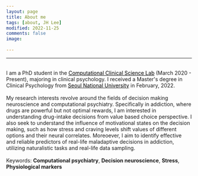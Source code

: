 ```yaml
---
layout: page
title: About me
tags: [about, JH Lee]
modified: 2022-11-25
comments: false
image:
  
---
```

<!--
<a href="http://ipa-reader.xyz/?text=d%CD%A1%CA%92%CA%B0%CA%8C%CC%9D%C5%8B%20hj%CA%8C%CC%9D%CC%86n&voice=Ivy" class="btn btn--primary">How to read my name</a> ...or call me **JH**! 
--> 
---
<br>I am a PhD student in the <a href="https://ccs-lab.github.io/" style="color: black">Computational Clinical Science Lab</a> (March 2020 - Present), majoring in clinical psychology. I received a Master's degree in Clinical Psychology from <a href="https://en.snu.ac.kr/index.html" style="color: black"> Seoul National University</a> in February, 2022.    
<br>
My research interests revolve around the fields of decision making neuroscience and computational psychiatry. Specifically in addiction, where drugs are powerful but not optimal rewards, I am interested in understanding drug-intake decisions from value based choice perspective. I also seek to understand the influence of motivational states on the decision making, such as how stress and craving levels shift values of different options and their neural correlates. Moreoever, I aim to identify effective and reliable predictors of real-life maladaptive decisions in addiction, utilizing naturalistic tasks and real-life data sampling. 
<br>
<br>
Keywords: **Computational psychiatry**, **Decision neuroscience**, **Stress**, **Physiological markers**




